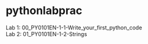 # pythonlabprac

Lab 1: 00_PY0101EN-1-1-Write_your_first_python_code<br>
Lab 2: 01_PY0101EN-1-2-Strings<br>